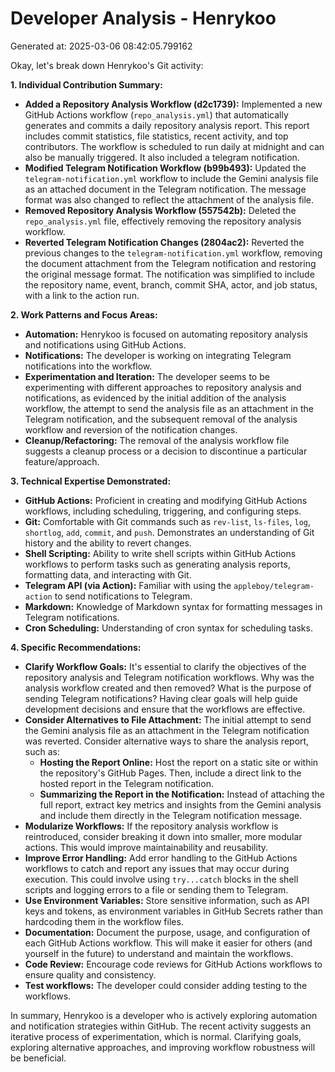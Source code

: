 # Developer Analysis - Henrykoo
Generated at: 2025-03-06 08:42:05.799162

Okay, let's break down Henrykoo's Git activity:

**1. Individual Contribution Summary:**

*   **Added a Repository Analysis Workflow (d2c1739):**  Implemented a new GitHub Actions workflow (`repo_analysis.yml`) that automatically generates and commits a daily repository analysis report. This report includes commit statistics, file statistics, recent activity, and top contributors. The workflow is scheduled to run daily at midnight and can also be manually triggered.  It also included a telegram notification.
*   **Modified Telegram Notification Workflow (b99b493):**  Updated the `telegram-notification.yml` workflow to include the Gemini analysis file as an attached document in the Telegram notification. The message format was also changed to reflect the attachment of the analysis file.
*   **Removed Repository Analysis Workflow (557542b):**  Deleted the `repo_analysis.yml` file, effectively removing the repository analysis workflow.
*   **Reverted Telegram Notification Changes (2804ac2):**  Reverted the previous changes to the `telegram-notification.yml` workflow, removing the document attachment from the Telegram notification and restoring the original message format. The notification was simplified to include the repository name, event, branch, commit SHA, actor, and job status, with a link to the action run.

**2. Work Patterns and Focus Areas:**

*   **Automation:** Henrykoo is focused on automating repository analysis and notifications using GitHub Actions.
*   **Notifications:** The developer is working on integrating Telegram notifications into the workflow.
*   **Experimentation and Iteration:** The developer seems to be experimenting with different approaches to repository analysis and notifications, as evidenced by the initial addition of the analysis workflow, the attempt to send the analysis file as an attachment in the Telegram notification, and the subsequent removal of the analysis workflow and reversion of the notification changes.
*   **Cleanup/Refactoring:** The removal of the analysis workflow file suggests a cleanup process or a decision to discontinue a particular feature/approach.

**3. Technical Expertise Demonstrated:**

*   **GitHub Actions:**  Proficient in creating and modifying GitHub Actions workflows, including scheduling, triggering, and configuring steps.
*   **Git:** Comfortable with Git commands such as `rev-list`, `ls-files`, `log`, `shortlog`, `add`, `commit`, and `push`. Demonstrates an understanding of Git history and the ability to revert changes.
*   **Shell Scripting:**  Ability to write shell scripts within GitHub Actions workflows to perform tasks such as generating analysis reports, formatting data, and interacting with Git.
*   **Telegram API (via Action):**  Familiar with using the `appleboy/telegram-action` to send notifications to Telegram.
*   **Markdown:** Knowledge of Markdown syntax for formatting messages in Telegram notifications.
*   **Cron Scheduling:** Understanding of cron syntax for scheduling tasks.

**4. Specific Recommendations:**

*   **Clarify Workflow Goals:**  It's essential to clarify the objectives of the repository analysis and Telegram notification workflows.  Why was the analysis workflow created and then removed? What is the purpose of sending Telegram notifications? Having clear goals will help guide development decisions and ensure that the workflows are effective.
*   **Consider Alternatives to File Attachment:** The initial attempt to send the Gemini analysis file as an attachment in the Telegram notification was reverted. Consider alternative ways to share the analysis report, such as:
    *   **Hosting the Report Online:** Host the report on a static site or within the repository's GitHub Pages.  Then, include a direct link to the hosted report in the Telegram notification.
    *   **Summarizing the Report in the Notification:** Instead of attaching the full report, extract key metrics and insights from the Gemini analysis and include them directly in the Telegram notification message.
*   **Modularize Workflows:** If the repository analysis workflow is reintroduced, consider breaking it down into smaller, more modular actions. This would improve maintainability and reusability.
*   **Improve Error Handling:** Add error handling to the GitHub Actions workflows to catch and report any issues that may occur during execution. This could involve using `try...catch` blocks in the shell scripts and logging errors to a file or sending them to Telegram.
*   **Use Environment Variables:**  Store sensitive information, such as API keys and tokens, as environment variables in GitHub Secrets rather than hardcoding them in the workflow files.
*   **Documentation:** Document the purpose, usage, and configuration of each GitHub Actions workflow. This will make it easier for others (and yourself in the future) to understand and maintain the workflows.
*   **Code Review:** Encourage code reviews for GitHub Actions workflows to ensure quality and consistency.
*   **Test workflows:** The developer could consider adding testing to the workflows.

In summary, Henrykoo is a developer who is actively exploring automation and notification strategies within GitHub.  The recent activity suggests an iterative process of experimentation, which is normal.  Clarifying goals, exploring alternative approaches, and improving workflow robustness will be beneficial.
